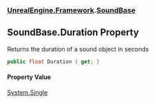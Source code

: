 ### [UnrealEngine.Framework](UnrealEngine_Framework.md 'UnrealEngine.Framework').[SoundBase](SoundBase.md 'UnrealEngine.Framework.SoundBase')
## SoundBase.Duration Property
Returns the duration of a sound object in seconds  
```csharp
public float Duration { get; }
```
#### Property Value
[System.Single](https://docs.microsoft.com/en-us/dotnet/api/System.Single 'System.Single')
